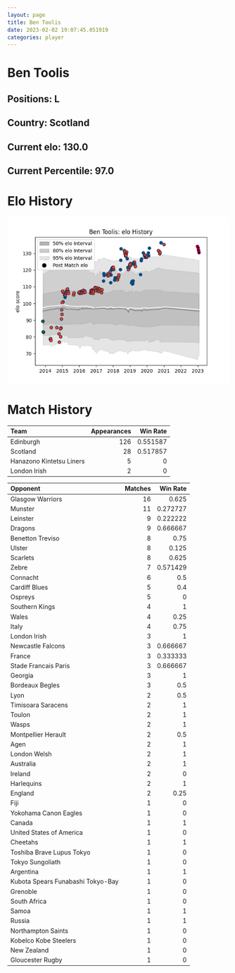 ```yaml
---  
layout: page  
title: Ben Toolis  
date: 2023-02-02 19:07:45.051919  
categories: player  
---
```

# Ben Toolis

## Positions: L

## Country: Scotland

## Current elo: 130.0

## Current Percentile: 97.0

# Elo History


![elo history](history_BenToolis.png)
# Match History


| Team                     |   Appearances |   Win Rate |
|:-------------------------|--------------:|-----------:|
| Edinburgh                |           126 |   0.551587 |
| Scotland                 |            28 |   0.517857 |
| Hanazono Kintetsu Liners |             5 |   0        |
| London Irish             |             2 |   0        |

| Opponent                          |   Matches |   Win Rate |
|:----------------------------------|----------:|-----------:|
| Glasgow Warriors                  |        16 |   0.625    |
| Munster                           |        11 |   0.272727 |
| Leinster                          |         9 |   0.222222 |
| Dragons                           |         9 |   0.666667 |
| Benetton Treviso                  |         8 |   0.75     |
| Ulster                            |         8 |   0.125    |
| Scarlets                          |         8 |   0.625    |
| Zebre                             |         7 |   0.571429 |
| Connacht                          |         6 |   0.5      |
| Cardiff Blues                     |         5 |   0.4      |
| Ospreys                           |         5 |   0        |
| Southern Kings                    |         4 |   1        |
| Wales                             |         4 |   0.25     |
| Italy                             |         4 |   0.75     |
| London Irish                      |         3 |   1        |
| Newcastle Falcons                 |         3 |   0.666667 |
| France                            |         3 |   0.333333 |
| Stade Francais Paris              |         3 |   0.666667 |
| Georgia                           |         3 |   1        |
| Bordeaux Begles                   |         3 |   0.5      |
| Lyon                              |         2 |   0.5      |
| Timisoara Saracens                |         2 |   1        |
| Toulon                            |         2 |   1        |
| Wasps                             |         2 |   1        |
| Montpellier Herault               |         2 |   0.5      |
| Agen                              |         2 |   1        |
| London Welsh                      |         2 |   1        |
| Australia                         |         2 |   1        |
| Ireland                           |         2 |   0        |
| Harlequins                        |         2 |   1        |
| England                           |         2 |   0.25     |
| Fiji                              |         1 |   0        |
| Yokohama Canon Eagles             |         1 |   0        |
| Canada                            |         1 |   1        |
| United States of America          |         1 |   0        |
| Cheetahs                          |         1 |   1        |
| Toshiba Brave Lupus Tokyo         |         1 |   0        |
| Tokyo Sungoliath                  |         1 |   0        |
| Argentina                         |         1 |   1        |
| Kubota Spears Funabashi Tokyo-Bay |         1 |   0        |
| Grenoble                          |         1 |   0        |
| South Africa                      |         1 |   0        |
| Samoa                             |         1 |   1        |
| Russia                            |         1 |   1        |
| Northampton Saints                |         1 |   0        |
| Kobelco Kobe Steelers             |         1 |   0        |
| New Zealand                       |         1 |   0        |
| Gloucester Rugby                  |         1 |   0        |